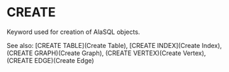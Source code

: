 # CREATE

Keyword used for creation of AlaSQL objects.

See also: [CREATE TABLE](Create Table), [CREATE INDEX](Create Index), (CREATE GRAPH)(Create Graph), 
(CREATE VERTEX)(Create Vertex), (CREATE EDGE)(Create Edge)